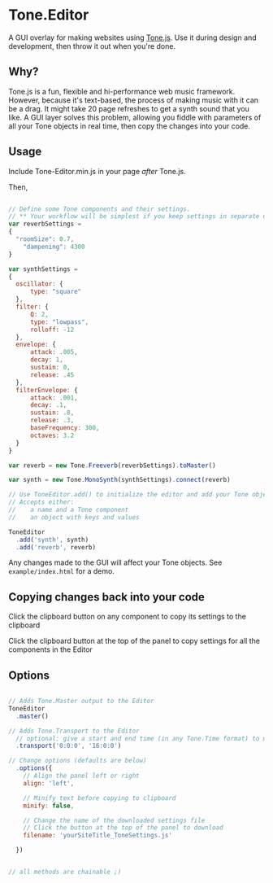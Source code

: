 # Tone.Editor
A GUI overlay for making websites using [Tone.js](github.com/https://github.com/Tonejs/Tone.js). Use it during design and development, then throw it out when you're done.

## Why?
Tone.js is a fun, flexible and hi-performance web music framework. However, because it's text-based, the process of making music with it can be a drag. It might take 20 page refreshes to get a synth sound that you like. A GUI layer solves this problem, allowing you fiddle with parameters of all your Tone objects in real time, then copy the changes into your code.

## Usage
Include Tone-Editor.min.js in your page *after* Tone.js.

Then,
```javascript

// Define some Tone components and their settings.
// ** Your workflow will be simplest if you keep settings in separate objects. **
var reverbSettings =
{
  "roomSize": 0.7,
	"dampening": 4300
}

var synthSettings =
{
  oscillator: {
      type: "square"
  },
  filter: {
      Q: 2,
      type: "lowpass",
      rolloff: -12
  },
  envelope: {
      attack: .005,
      decay: 1,
      sustain: 0,
      release: .45
  },
  filterEnvelope: {
      attack: .001,
      decay: .1,
      sustain: .8,
      release: .3,
      baseFrequency: 300,
      octaves: 3.2
  }
}

var reverb = new Tone.Freeverb(reverbSettings).toMaster()

var synth = new Tone.MonoSynth(synthSettings).connect(reverb)

// Use ToneEditor.add() to initialize the editor and add your Tone objects
// Accepts either:
//    a name and a Tone component
//    an object with keys and values

ToneEditor
  .add('synth', synth)
  .add('reverb', reverb)

```
Any changes made to the GUI will affect your Tone objects. See `example/index.html` for a demo.

## Copying changes back into your code
Click the clipboard button on any component to copy its settings to the clipboard

Click the clipboard button at the top of the panel to copy settings for all the components in the Editor

## Options
```javascript

// Adds Tone.Master output to the Editor
ToneEditor
  .master()

// Adds Tone.Transport to the Editor
  // optional: give a start and end time (in any Tone.Time format) to make a timeline appear
  .transport('0:0:0', '16:0:0')

// Change options (defaults are below)
  .options({
    // Align the panel left or right
    align: 'left',

    // Minify text before copying to clipboard
    minify: false,

    // Change the name of the downloaded settings file
    // Click the button at the top of the panel to download
    filename: 'yourSiteTitle_ToneSettings.js'

  })


// all methods are chainable ;)
```
